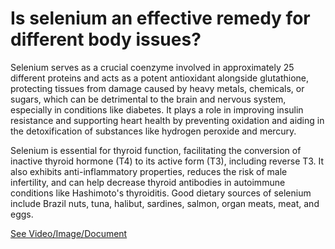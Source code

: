 # Is selenium an effective remedy for different body issues?

Selenium serves as a crucial coenzyme involved in approximately 25 different proteins and acts as a potent antioxidant alongside glutathione, protecting tissues from damage caused by heavy metals, chemicals, or sugars, which can be detrimental to the brain and nervous system, especially in conditions like diabetes. It plays a role in improving insulin resistance and supporting heart health by preventing oxidation and aiding in the detoxification of substances like hydrogen peroxide and mercury.

Selenium is essential for thyroid function, facilitating the conversion of inactive thyroid hormone (T4) to its active form (T3), including reverse T3. It also exhibits anti-inflammatory properties, reduces the risk of male infertility, and can help decrease thyroid antibodies in autoimmune conditions like Hashimoto's thyroiditis. Good dietary sources of selenium include Brazil nuts, tuna, halibut, sardines, salmon, organ meats, meat, and eggs.

 [See Video/Image/Document](https://hls-player.drberg.com/asset?path=migrated-assets/selenium-the-amazing-trace-mineral-drberg)